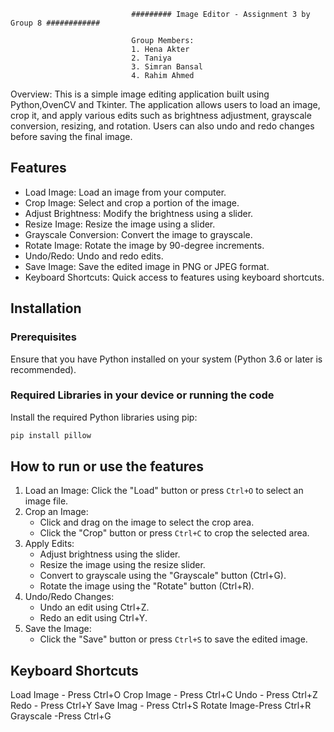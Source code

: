                                ######### Image Editor - Assignment 3 by Group 8 ############

                               Group Members:
                               1. Hena Akter
                               2. Taniya
                               3. Simran Bansal
                               4. Rahim Ahmed
Overview:
This is a simple image editing application built using Python,OvenCV and Tkinter. The application allows users to load an image, crop it, and apply various edits such as brightness adjustment, grayscale conversion, resizing, and rotation. Users can also undo and redo changes before saving the final image.

## Features
- Load Image: Load an image from your computer.
- Crop Image: Select and crop a portion of the image.
- Adjust Brightness: Modify the brightness using a slider.
- Resize Image: Resize the image using a slider.
- Grayscale Conversion: Convert the image to grayscale.
- Rotate Image: Rotate the image by 90-degree increments.
- Undo/Redo: Undo and redo edits.
- Save Image: Save the edited image in PNG or JPEG format.
- Keyboard Shortcuts: Quick access to features using keyboard shortcuts.

## Installation
### Prerequisites
Ensure that you have Python installed on your system (Python 3.6 or later is recommended).

### Required Libraries in your device or running the code
Install the required Python libraries using pip:
```bash
pip install pillow
```

## How to run or use the features
1. Load an Image: Click the "Load" button or press `Ctrl+O` to select an image file.
2. Crop an Image:
   - Click and drag on the image to select the crop area.
   - Click the "Crop" button or press `Ctrl+C` to crop the selected area.
3. Apply Edits:
   - Adjust brightness using the slider.
   - Resize the image using the resize slider.
   - Convert to grayscale using the "Grayscale" button (Ctrl+G).
   - Rotate the image using the "Rotate" button (Ctrl+R).
4. Undo/Redo Changes:
   - Undo an edit using Ctrl+Z.
   - Redo an edit using Ctrl+Y.
5. Save the Image:
   - Click the "Save" button or press `Ctrl+S` to save the edited image.

## Keyboard Shortcuts
 Load Image - Press Ctrl+O
 Crop Image - Press Ctrl+C
 Undo       - Press Ctrl+Z
 Redo       - Press Ctrl+Y
 Save Imag  - Press Ctrl+S
 Rotate Image-Press Ctrl+R
 Grayscale   -Press Ctrl+G


